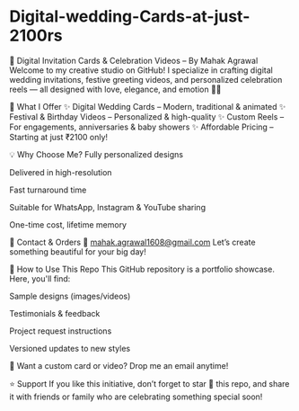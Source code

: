 # Digital-wedding-Cards-at-just-2100rs
🌸 Digital Invitation Cards & Celebration Videos – By Mahak Agrawal
Welcome to my creative studio on GitHub!
I specialize in crafting digital wedding invitations, festive greeting videos, and personalized celebration reels — all designed with love, elegance, and emotion 💌🎥

🎉 What I Offer
✨ Digital Wedding Cards – Modern, traditional & animated
✨ Festival & Birthday Videos – Personalized & high-quality
✨ Custom Reels – For engagements, anniversaries & baby showers
✨ Affordable Pricing – Starting at just ₹2100 only!

💡 Why Choose Me?
Fully personalized designs

Delivered in high-resolution

Fast turnaround time

Suitable for WhatsApp, Instagram & YouTube sharing

One-time cost, lifetime memory

📩 Contact & Orders
📧 mahak.agrawal1608@gmail.com
Let’s create something beautiful for your big day!

📂 How to Use This Repo
This GitHub repository is a portfolio showcase.
Here, you'll find:

Sample designs (images/videos)

Testimonials & feedback

Project request instructions

Versioned updates to new styles

📌 Want a custom card or video? Drop me an email anytime!

⭐ Support
If you like this initiative, don’t forget to star 🌟 this repo, and share it with friends or family who are celebrating something special soon!
